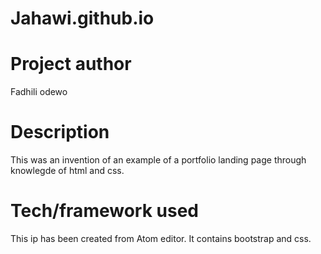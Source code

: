# Jahawi.github.io

# Project author
Fadhili odewo

# Description
This was an invention of an example of a portfolio landing page through knowlegde of html and css.

# Tech/framework used
This ip has been created from Atom editor.
It contains bootstrap and css.

